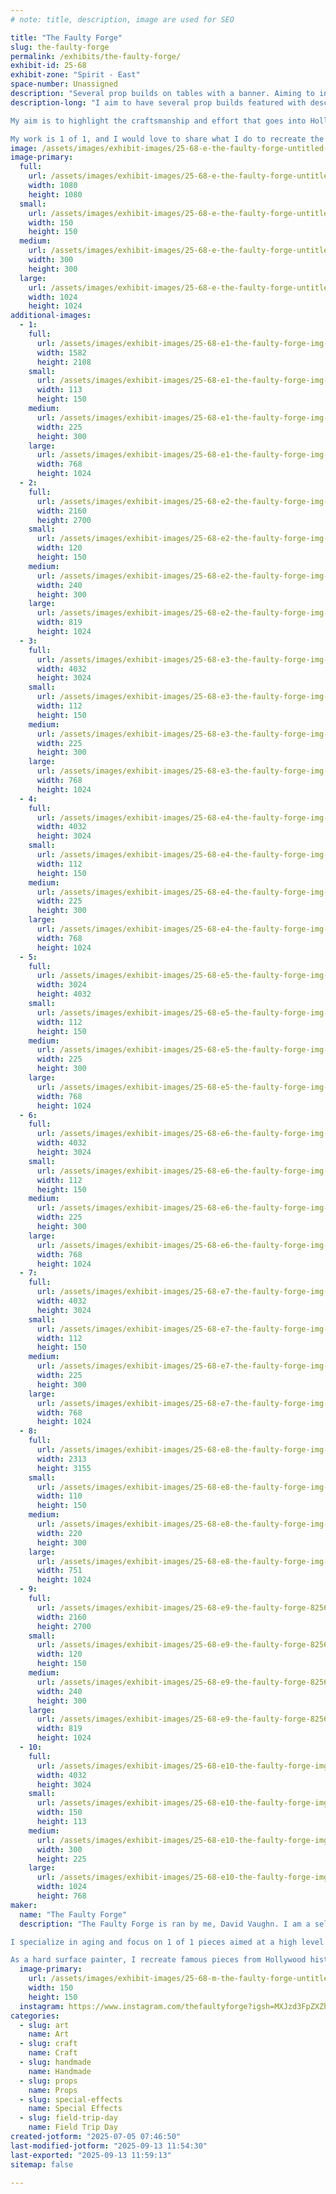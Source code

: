 ```yaml
---
# note: title, description, image are used for SEO

title: "The Faulty Forge"
slug: the-faulty-forge
permalink: /exhibits/the-faulty-forge/
exhibit-id: 25-68
exhibit-zone: "Spirit - East"
space-number: Unassigned
description: "Several prop builds on tables with a banner. Aiming to inform the audience about my process."
description-long: "I aim to have several prop builds featured with descriptions of each and how the process went for each. I specialize in hard surface painting, so my setup will aim to highlight this. I will have a 3 foot pit droid that matches the one from the phantom menace, a blaster from alien romulus, various Indiana Jones props and some from Jaws. Others may come as well.

My aim is to highlight the craftsmanship and effort that goes into Hollywood level hard surface painting, as effects studios do it.

My work is 1 of 1, and I would love to share what I do to recreate the natural aging process that nature provides objects you see in reality."
image: /assets/images/exhibit-images/25-68-e-the-faulty-forge-untitled-3874-300x300.png
image-primary: 
  full:
    url: /assets/images/exhibit-images/25-68-e-the-faulty-forge-untitled-3874-full.png
    width: 1080
    height: 1080
  small:
    url: /assets/images/exhibit-images/25-68-e-the-faulty-forge-untitled-3874-150x150.png
    width: 150
    height: 150
  medium:
    url: /assets/images/exhibit-images/25-68-e-the-faulty-forge-untitled-3874-300x300.png
    width: 300
    height: 300
  large:
    url: /assets/images/exhibit-images/25-68-e-the-faulty-forge-untitled-3874-1024x1024.png
    width: 1024
    height: 1024
additional-images: 
  - 1:
    full:
      url: /assets/images/exhibit-images/25-68-e1-the-faulty-forge-img-8142-full.jpeg
      width: 1582
      height: 2108
    small:
      url: /assets/images/exhibit-images/25-68-e1-the-faulty-forge-img-8142-113x150.jpeg
      width: 113
      height: 150
    medium:
      url: /assets/images/exhibit-images/25-68-e1-the-faulty-forge-img-8142-225x300.jpeg
      width: 225
      height: 300
    large:
      url: /assets/images/exhibit-images/25-68-e1-the-faulty-forge-img-8142-768x1024.jpeg
      width: 768
      height: 1024
  - 2:
    full:
      url: /assets/images/exhibit-images/25-68-e2-the-faulty-forge-img-8029-526-full.jpeg
      width: 2160
      height: 2700
    small:
      url: /assets/images/exhibit-images/25-68-e2-the-faulty-forge-img-8029-526-120x150.jpeg
      width: 120
      height: 150
    medium:
      url: /assets/images/exhibit-images/25-68-e2-the-faulty-forge-img-8029-526-240x300.jpeg
      width: 240
      height: 300
    large:
      url: /assets/images/exhibit-images/25-68-e2-the-faulty-forge-img-8029-526-819x1024.jpeg
      width: 819
      height: 1024
  - 3:
    full:
      url: /assets/images/exhibit-images/25-68-e3-the-faulty-forge-img-7943-full.jpeg
      width: 4032
      height: 3024
    small:
      url: /assets/images/exhibit-images/25-68-e3-the-faulty-forge-img-7943-112x150.jpeg
      width: 112
      height: 150
    medium:
      url: /assets/images/exhibit-images/25-68-e3-the-faulty-forge-img-7943-225x300.jpeg
      width: 225
      height: 300
    large:
      url: /assets/images/exhibit-images/25-68-e3-the-faulty-forge-img-7943-768x1024.jpeg
      width: 768
      height: 1024
  - 4:
    full:
      url: /assets/images/exhibit-images/25-68-e4-the-faulty-forge-img-8107-8093-full.jpeg
      width: 4032
      height: 3024
    small:
      url: /assets/images/exhibit-images/25-68-e4-the-faulty-forge-img-8107-8093-112x150.jpeg
      width: 112
      height: 150
    medium:
      url: /assets/images/exhibit-images/25-68-e4-the-faulty-forge-img-8107-8093-225x300.jpeg
      width: 225
      height: 300
    large:
      url: /assets/images/exhibit-images/25-68-e4-the-faulty-forge-img-8107-8093-768x1024.jpeg
      width: 768
      height: 1024
  - 5:
    full:
      url: /assets/images/exhibit-images/25-68-e5-the-faulty-forge-img-7888-4044-full.jpeg
      width: 3024
      height: 4032
    small:
      url: /assets/images/exhibit-images/25-68-e5-the-faulty-forge-img-7888-4044-112x150.jpeg
      width: 112
      height: 150
    medium:
      url: /assets/images/exhibit-images/25-68-e5-the-faulty-forge-img-7888-4044-225x300.jpeg
      width: 225
      height: 300
    large:
      url: /assets/images/exhibit-images/25-68-e5-the-faulty-forge-img-7888-4044-768x1024.jpeg
      width: 768
      height: 1024
  - 6:
    full:
      url: /assets/images/exhibit-images/25-68-e6-the-faulty-forge-img-7741-83-full.jpeg
      width: 4032
      height: 3024
    small:
      url: /assets/images/exhibit-images/25-68-e6-the-faulty-forge-img-7741-83-112x150.jpeg
      width: 112
      height: 150
    medium:
      url: /assets/images/exhibit-images/25-68-e6-the-faulty-forge-img-7741-83-225x300.jpeg
      width: 225
      height: 300
    large:
      url: /assets/images/exhibit-images/25-68-e6-the-faulty-forge-img-7741-83-768x1024.jpeg
      width: 768
      height: 1024
  - 7:
    full:
      url: /assets/images/exhibit-images/25-68-e7-the-faulty-forge-img-7740-352-full.jpeg
      width: 4032
      height: 3024
    small:
      url: /assets/images/exhibit-images/25-68-e7-the-faulty-forge-img-7740-352-112x150.jpeg
      width: 112
      height: 150
    medium:
      url: /assets/images/exhibit-images/25-68-e7-the-faulty-forge-img-7740-352-225x300.jpeg
      width: 225
      height: 300
    large:
      url: /assets/images/exhibit-images/25-68-e7-the-faulty-forge-img-7740-352-768x1024.jpeg
      width: 768
      height: 1024
  - 8:
    full:
      url: /assets/images/exhibit-images/25-68-e8-the-faulty-forge-img-4587-full.jpeg
      width: 2313
      height: 3155
    small:
      url: /assets/images/exhibit-images/25-68-e8-the-faulty-forge-img-4587-110x150.jpeg
      width: 110
      height: 150
    medium:
      url: /assets/images/exhibit-images/25-68-e8-the-faulty-forge-img-4587-220x300.jpeg
      width: 220
      height: 300
    large:
      url: /assets/images/exhibit-images/25-68-e8-the-faulty-forge-img-4587-751x1024.jpeg
      width: 751
      height: 1024
  - 9:
    full:
      url: /assets/images/exhibit-images/25-68-e9-the-faulty-forge-8256905231683728103-full.jpeg
      width: 2160
      height: 2700
    small:
      url: /assets/images/exhibit-images/25-68-e9-the-faulty-forge-8256905231683728103-120x150.jpeg
      width: 120
      height: 150
    medium:
      url: /assets/images/exhibit-images/25-68-e9-the-faulty-forge-8256905231683728103-240x300.jpeg
      width: 240
      height: 300
    large:
      url: /assets/images/exhibit-images/25-68-e9-the-faulty-forge-8256905231683728103-819x1024.jpeg
      width: 819
      height: 1024
  - 10:
    full:
      url: /assets/images/exhibit-images/25-68-e10-the-faulty-forge-img-8497-full.jpeg
      width: 4032
      height: 3024
    small:
      url: /assets/images/exhibit-images/25-68-e10-the-faulty-forge-img-8497-150x113.jpeg
      width: 150
      height: 113
    medium:
      url: /assets/images/exhibit-images/25-68-e10-the-faulty-forge-img-8497-300x225.jpeg
      width: 300
      height: 225
    large:
      url: /assets/images/exhibit-images/25-68-e10-the-faulty-forge-img-8497-1024x768.jpeg
      width: 1024
      height: 768
maker: 
  name: "The Faulty Forge"
  description: "The Faulty Forge is ran by me, David Vaughn. I am a self taught artist through the Stan Winston Studio School. I specialize in high quality prop replica making and hard surface painting. I aim to make museum quality pieces. I’ve made helmets, droids, swords, busts, weapons, costumes and more. 

I specialize in aging and focus on 1 of 1 pieces aimed at a high level of attention to detail.

As a hard surface painter, I recreate famous pieces from Hollywood history with my own take."
  image-primary:
    url: /assets/images/exhibit-images/25-68-m-the-faulty-forge-untitled-150x150.png
    width: 150
    height: 150
  instagram: https://www.instagram.com/thefaultyforge?igsh=MXJzd3FpZXZhY256ZA%3D%3D&utm_source=qr
categories: 
  - slug: art
    name: Art
  - slug: craft
    name: Craft
  - slug: handmade
    name: Handmade
  - slug: props
    name: Props
  - slug: special-effects
    name: Special Effects
  - slug: field-trip-day
    name: Field Trip Day
created-jotform: "2025-07-05 07:46:50"
last-modified-jotform: "2025-09-13 11:54:30"
last-exported: "2025-09-13 11:59:13"
sitemap: false

---
```

